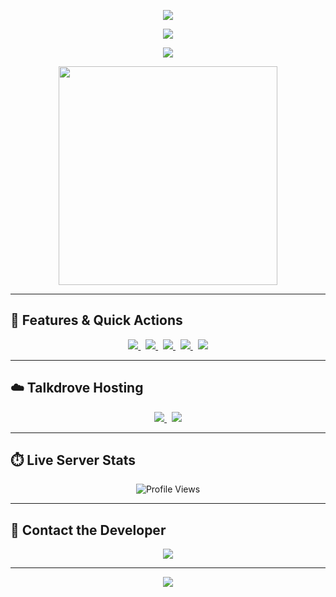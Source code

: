 <!-- 💎 POPKID XTECH – Final Polished README 💎 -->

<!-- 💠 Stylish Divider -->
<p align="center">
  <img src="https://readme-typing-svg.demolab.com?font=Rockstar&size=40&pause=1000&color=00FF7F&center=true&vCenter=true&width=815&height=60&lines=🦋+▭+▬+▭+▬+▭+▬+▭+▬+▭+▬+▭+🐇" style="border: none;" />
</p>

<!-- 🛡️ Main Title -->
<p align="center">
  <img src="https://readme-typing-svg.demolab.com?font=Black+Ops+One&size=100&pause=900&color=FF0000&center=true&width=1100&height=150&lines=POPKID-+XTECH+BOT" />
</p>

<!-- 🎯 Slogan -->
<p align="center">
  <img src="https://readme-typing-svg.demolab.com?font=Black+Ops+One&size=50&pause=1000&color=000000&center=true&width=910&height=100&lines=POPKID+XTECH+TEAM+|+KEEP+USING+POPKID+MD" />
</p>

<!-- 📸 Channel Image -->
<p align="center">
  <a href="https://whatsapp.com/channel/0029VadQrNI8KMqo79BiHr3l">
    <img src="https://files.catbox.moe/nzk037.jpg" width="350" />
  </a>
</p>

---

## 🚀 Features & Quick Actions

<div align="center">

<a href="https://github.com/Popkiddevs/POPKID-XTECH/fork">
  <img src="https://img.shields.io/badge/FORK%20REPO-black?style=for-the-badge&logo=github&logoColor=white" />
</a>&nbsp;

<a href="https://prikinpopkif.onrender.com/pair">
  <img src="https://img.shields.io/badge/GET%20SESSION%20ID-white?style=for-the-badge&logo=vercel&logoColor=black" />
</a>&nbsp;

<a href="https://signup.heroku.com/">
  <img src="https://img.shields.io/badge/CREATE%20HEROKU-red?style=for-the-badge&logo=heroku&logoColor=white" />
</a>&nbsp;

<a href="https://tinyurl.com/yc3ae75m">
  <img src="https://img.shields.io/badge/DEPLOY%20TO%20HEROKU-green?style=for-the-badge&logo=heroku&logoColor=white" />
</a>&nbsp;

<a href="https://www.mediafire.com/file/0r8763dp8axy5ap/ZIPPY-XTECH-main+(4).zip/file">
  <img src="https://img.shields.io/badge/DOWNLOAD%20SOURCE-white?style=for-the-badge&logo=google-drive&logoColor=black" />
</a>

</div>

---

## ☁️ Talkdrove Hosting

<div align="center">

<a href="https://host.talkdrove.com/auth/signup?ref=F3E97634">
  <img src="https://img.shields.io/badge/CREATE%20TALKDROVE%20ACCOUNT-grey?style=for-the-badge&logo=talkdrove&logoColor=white&labelColor=black" />
</a>&nbsp;

<a href="https://host.talkdrove.com/dashboard/select-bot/prepare-deployment?botId=53" target="_blank">
  <img src="https://img.shields.io/badge/DEPLOY%20TO%20TALKDROVE-orange?style=for-the-badge&logo=talkdrove&logoColor=orange&labelColor=black" />
</a>

</div>

---

## ⏱️ Live Server Stats

<p align="center">
  <img src="https://komarev.com/ghpvc/?username=popkiddevs&style=for-the-badge&color=blue" alt="Profile Views" />
</p>

---

## 💬 Contact the Developer

<p align="center">
  <a href="https://wa.me/+254111385747">
    <img src="https://img.shields.io/badge/Contact%20Popkid%20on%20WhatsApp-25D366?style=for-the-badge&logo=whatsapp&logoColor=white" />
  </a>
</p>

---

<!-- 💖 Thank You Footer -->
<p align="center">
  <img src="https://readme-typing-svg.demolab.com?font=Rockstar&size=30&pause=1000&color=FF69B4&center=true&width=800&lines=Thanks+For+Using+POPKID+XTECH+BOT+💖" style="border: none;" />
</p>
